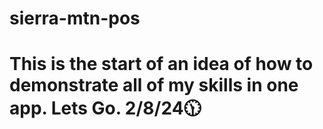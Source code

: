 # sierra-mtn-pos
# This is the start of an idea of how to demonstrate all of my skills in one app. Lets Go. 2/8/24🕦
